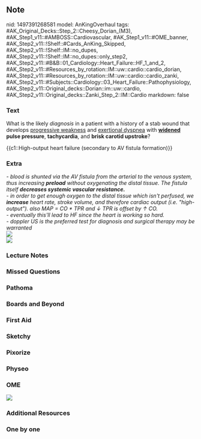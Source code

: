 ## Note
nid: 1497391268581
model: AnKingOverhaul
tags: #AK_Original_Decks::Step_2::Cheesy_Dorian_(M3), #AK_Step1_v11::#AMBOSS::Cardiovascular, #AK_Step1_v11::#OME_banner, #AK_Step2_v11::!Shelf::#Cards_AnKing_Skipped, #AK_Step2_v11::!Shelf::IM::no_dupes, #AK_Step2_v11::!Shelf::IM::no_dupes::only_step2, #AK_Step2_v11::#B&B::01_Cardiology::Heart_Failure::HF_1_and_2, #AK_Step2_v11::#Resources_by_rotation::IM::uw::cardio::cardio_dorian, #AK_Step2_v11::#Resources_by_rotation::IM::uw::cardio::cardio_zanki, #AK_Step2_v11::#Subjects::Cardiology::03_Heart_Failure::Pathophysiology, #AK_Step2_v11::Original_decks::Dorian::im::uw::cardio, #AK_Step2_v11::Original_decks::Zanki_Step_2::IM::Cardio
markdown: false

### Text
What is the likely <i>diagnosis</i> in a patient with a history of
a stab wound that develops <u>progressive weakness</u> and
<u>exertional dyspnea</u> with <b><u>widened</u> pulse
pressure</b>, <b>tachycardia</b>, and <b>brisk carotid
upstroke</b>?
<div>
  {{c1::High-output heart failure (secondary to AV fistula
  formation)}}
</div>

### Extra
<div>
  <div>
    <i>- blood is shunted via the AV fistula from the arterial to
    the venous system, thus increasing <b>preload</b> without
    oxygenating the distal tissue. The fistula itself <b>decreases
    systemic vascular resistance.</b></i>
  </div>
  <div>
    <i>- in order to get enough oxygen to the distal tissue which
    isn't perfused, we <b>increase</b> heart rate, stroke volume,
    and therefore cardiac output (i.e. "high-output"). also MAP =
    CO * TPR and ↓ TPR is offset by ↑ CO.</i>
  </div>
  <div>
    <i>- eventually this'll lead to HF since the heart is working
    so hard.</i>
  </div>
  <div>
    <i>- doppler US is the preferred test for diagnosis and
    surgical therapy may be warranted</i>
  </div>
  <div>
    <img src="AV-fistula-1.jpg">
    <div><img src="avf.png"></div>
  </div>
</div>

### Lecture Notes


### Missed Questions


### Pathoma


### Boards and Beyond


### First Aid


### Sketchy


### Pixorize


### Physeo


### OME
<div class="ome-widget">
  <a href="https://onlinemeded.org?ref=anki"><img src=
  "_OME_AnkiFlashcards_General_4.png"></a>
</div>

### Additional Resources


### One by one

